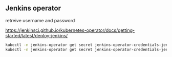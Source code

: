 

## Jenkins operator

retreive username and password

https://jenkinsci.github.io/kubernetes-operator/docs/getting-started/latest/deploy-jenkins/


```bash
kubectl -n jenkins-operator get secret jenkins-operator-credentials-jenkins -o 'jsonpath={.data.user}' | base64 -d ; echo
kubectl -n jenkins-operator get secret jenkins-operator-credentials-jenkins -o 'jsonpath={.data.password}' | base64 -d ; echo
```